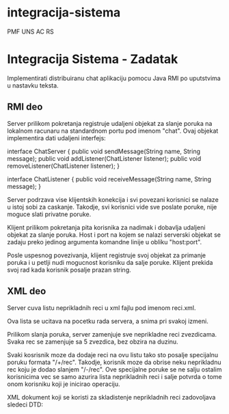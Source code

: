 # integracija-sistema
PMF UNS AC RS

Integracija Sistema - Zadatak
=============================

Implementirati distribuiranu chat aplikaciju pomocu Java RMI po uputstvima
u nastavku teksta.


RMI deo
-------

Server prilikom pokretanja registruje udaljeni objekat za slanje poruka na
lokalnom racunaru na standardnom portu pod imenom "chat". Ovaj objekat
implementira dati udaljeni interfejs:

interface ChatServer {
	public void sendMessage(String name, String message);
	public void addListener(ChatListener listener);
	public void removeListener(ChatListener listener);
}

interface ChatListener {
	public void receiveMessage(String name, String message);
}

Server podrzava vise klijentskih konekcija i svi povezani korisnici se nalaze u
istoj sobi za caskanje. Takodje, svi korisnici vide sve poslate poruke, nije
moguce slati privatne poruke.

Klijent prilikom pokretanja pita korisnika za nadimak i dobavlja udaljeni
objekat za slanje poruka. Host i port na kojem se nalazi serverski objekat se
zadaju preko jedinog argumenta komandne linije u obliku "host:port".

Posle uspesnog povezivanja, klijent registruje svoj objekat za primanje poruka
i u petlji nudi mogucnost korisniku da salje poruke. Klijent prekida svoj rad
kada korisnik posalje prazan string.

XML deo
-------

Server cuva listu neprikladnih reci u xml fajlu pod imenom reci.xml.

Ova lista se ucitava na pocetku rada servera, a snima pri svakoj izmeni.

Prilikom slanja poruka, server zamenjuje sve neprikladne reci zvezdicama. Svaka
rec se zamenjuje sa 5 zvezdica, bez obzira na duzinu.

Svaki kosrisnik moze da dodaje reci na ovu listu tako sto posalje specijalnu
poruku formata "/+/rec". Takodje, korisnik moze da obrise neku neprikladnu rec
koju je dodao slanjem "/-/rec". Ove specijalne poruke se ne salju ostalim
korisnicima vec se samo azurira lista neprikladnih reci i salje potvrda o tome
onom korisniku koji je inicirao operaciju.

XML dokument koji se koristi za skladistenje neprikladnih reci zadovoljava
sledeci DTD:

<!--ELEMENT lista (rec*) -->
<!--ELEMENT rec (#PCDATA) -->
<!--ATTLIST rec nadimak CDATA #REQUIRED-->
